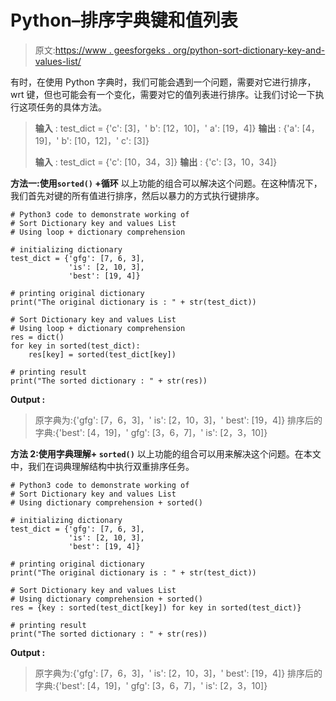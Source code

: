 # Python–排序字典键和值列表

> 原文:[https://www . geesforgeks . org/python-sort-dictionary-key-and-values-list/](https://www.geeksforgeeks.org/python-sort-dictionary-key-and-values-list/)

有时，在使用 Python 字典时，我们可能会遇到一个问题，需要对它进行排序，wrt 键，但也可能会有一个变化，需要对它的值列表进行排序。让我们讨论一下执行这项任务的具体方法。

> **输入** : test_dict = {'c': [3]，' b': [12，10]，' a': [19，4]}
> **输出** : {'a': [4，19]，' b': [10，12]，' c': [3]}
> 
> **输入** : test_dict = {'c': [10，34，3]}
> **输出** : {'c': [3，10，34]}

**方法一:使用`sorted()` +循环**
以上功能的组合可以解决这个问题。在这种情况下，我们首先对键的所有值进行排序，然后以暴力的方式执行键排序。

```
# Python3 code to demonstrate working of 
# Sort Dictionary key and values List
# Using loop + dictionary comprehension

# initializing dictionary
test_dict = {'gfg': [7, 6, 3], 
             'is': [2, 10, 3], 
             'best': [19, 4]}

# printing original dictionary
print("The original dictionary is : " + str(test_dict))

# Sort Dictionary key and values List
# Using loop + dictionary comprehension
res = dict()
for key in sorted(test_dict):
    res[key] = sorted(test_dict[key])

# printing result 
print("The sorted dictionary : " + str(res)) 
```

**Output :**

> 原字典为:{'gfg': [7，6，3]，' is': [2，10，3]，' best': [19，4]}
> 排序后的字典:{'best': [4，19]，' gfg': [3，6，7]，' is': [2，3，10]}

**方法 2:使用字典理解+ `sorted()`**
以上功能的组合可以用来解决这个问题。在本文中，我们在词典理解结构中执行双重排序任务。

```
# Python3 code to demonstrate working of 
# Sort Dictionary key and values List
# Using dictionary comprehension + sorted()

# initializing dictionary
test_dict = {'gfg': [7, 6, 3], 
             'is': [2, 10, 3], 
             'best': [19, 4]}

# printing original dictionary
print("The original dictionary is : " + str(test_dict))

# Sort Dictionary key and values List
# Using dictionary comprehension + sorted()
res = {key : sorted(test_dict[key]) for key in sorted(test_dict)}

# printing result 
print("The sorted dictionary : " + str(res)) 
```

**Output :**

> 原字典为:{'gfg': [7，6，3]，' is': [2，10，3]，' best': [19，4]}
> 排序后的字典:{'best': [4，19]，' gfg': [3，6，7]，' is': [2，3，10]}